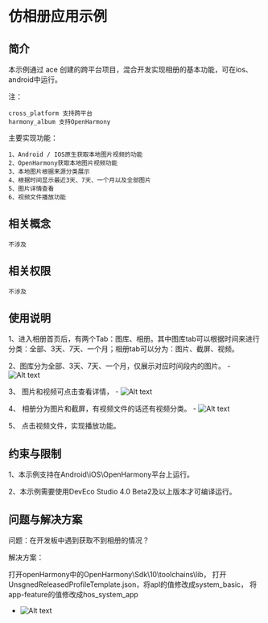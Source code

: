 # 仿相册应用示例 
 
## 简介 
本示例通过 ace 创建的跨平台项目，混合开发实现相册的基本功能，可在ios、android中运行。 
 
注： 
 
	cross_platform 支持跨平台 
	harmony_album 支持OpenHarmony 
 
主要实现功能： 
 
	1、Android / IOS原生获取本地图片视频的功能 
	2、OpenHarmony获取本地图片视频功能 
	3、本地图片根据来源分类展示 
	4、根据时间显示最近3天、7天、一个月以及全部图片 
	5、图片详情查看 
	6、视频文件播放功能
 
 
## 相关概念 
 
	不涉及 
 
## 相关权限 
 
	不涉及 
 
## 使用说明 
1、进入相册首页后，有两个Tab：图库、相册。其中图库tab可以根据时间来进行分类：全部、3天、7天、一个月；相册tab可以分为：图片、截屏、视频。 

2、图库分为全部、3天、7天、一个月，仅展示对应时间段内的图片。 
	- ![Alt text](screenshots/img_1.png) 

3、 图片和视频可点击查看详情， 
	- ![Alt text](screenshots/img_2.png) 

4、 相册分为图片和截屏，有视频文件的话还有视频分类。 
	- ![Alt text](screenshots/img_3.png)

5、 点击视频文件，实现播放功能。 
 
## 约束与限制 
  1、本示例支持在Android\iOS\OpenHarmony平台上运行。 
 
  2、本示例需要使用DevEco Studio 4.0 Beta2及以上版本才可编译运行。 
 
 
 
## 问题与解决方案 
 
问题：在开发板中遇到获取不到相册的情况？ 
 
解决方案： 
 
打开openHarmony中的OpenHarmony\Sdk\10\toolchains\lib， 
打开UnsgnedReleasedProfileTemplate.json，将apl的值修改成system_basic， 
将app-feature的值修改成hos_system_app 
 
- ![Alt text](screenshots/img_4.PNG)